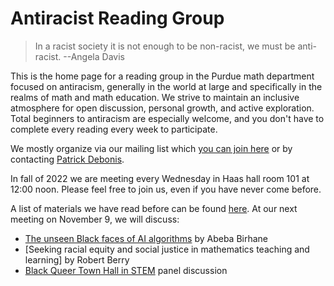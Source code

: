 # Antiracist Reading Group

> In a racist society it is not enough to be non-racist, we must be anti-racist. --Angela Davis

This is the home page for a reading group in the Purdue math department focused on antiracism, generally in the world at large and specifically in the realms of math and math education. We strive to maintain an inclusive atmosphere for open discussion, personal growth, and active exploration. Total beginners to antiracism are especially welcome, and you don't have to complete every reading every week to participate.

We mostly organize via our mailing list which [you can join here](https://lists.purdue.edu/mailman/listinfo/mathantiracistreading) or by contacting [Patrick Debonis](mailto:pdebonis@purdue.edu).


In fall of 2022 we are meeting every Wednesday in Haas hall room 101 at 12:00 noon. Please feel free to join us, even if you have never come before.

A list of materials we have read before can be found [here](reading_list). At our next meeting on November 9, we will discuss:

- [The unseen Black faces of AI algorithms](https://www.nature.com/articles/d41586-022-03050-7) by Abeba Birhane
- [Seeking racial equity and social justice in mathematics teaching and learning] by Robert Berry
- [Black Queer Town Hall in STEM](https://youtu.be/hTv0n-KAMPM?t=9292) panel discussion